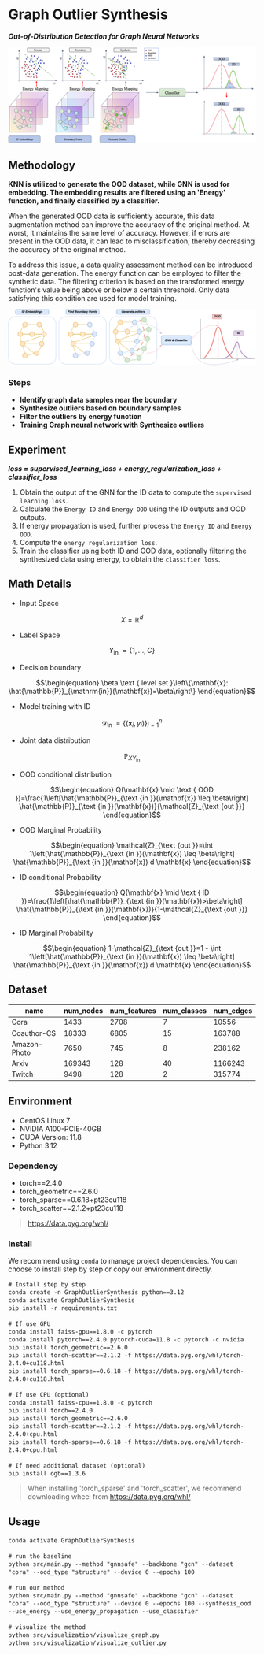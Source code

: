 # Graph Outlier Synthesis

***Out-of-Distribution Detection for Graph Neural Networks***

![](doc/framework.png)

## Methodology

**KNN is utilized to generate the OOD dataset, while GNN is used for embedding.
The embedding results are filtered using an 'Energy' function, and finally classified by a classifier.**

When the generated OOD data is sufficiently accurate, this data augmentation method can improve the accuracy of the original method.
At worst, it maintains the same level of accuracy.
However, if errors are present in the OOD data, it can lead to misclassification, thereby decreasing the accuracy of the original method.

To address this issue, a data quality assessment method can be introduced post-data generation.
The energy function can be employed to filter the synthetic data.
The filtering criterion is based on the transformed energy function's value being above or below a certain threshold.
Only data satisfying this condition are used for model training.

![](doc/workflow.png)

### Steps

- **Identify graph data samples near the boundary**
- **Synthesize outliers based on boundary samples**
- **Filter the outliers by energy function**
- **Training Graph neural network with Synthesize outliers**

## Experiment

***loss = supervised_learning_loss + energy_regularization_loss + classifier_loss***

1. Obtain the output of the GNN for the ID data to compute the `supervised learning loss`.
2. Calculate the `Energy ID` and `Energy OOD` using the ID outputs and OOD outputs.
3. If energy propagation is used, further process the `Energy ID` and `Energy OOD`.
4. Compute the `energy regularization loss`.
5. Train the classifier using both ID and OOD data, optionally filtering the synthesized data using energy, to obtain the
   `classifier loss`.

## Math Details

- Input Space

```math
\begin{equation}
X=\mathbb{R}^d
\end{equation}
```

- Label Space

```math
\begin{equation}
Y_{\text {in }}=\{1, \ldots, C\}
\end{equation}
```

- Decision boundary

```math
\begin{equation}
\beta \text { level set }\left\{\mathbf{x}: \hat{\mathbb{P}}_{\mathrm{in}}(\mathbf{x})=\beta\right\}
\end{equation}
```

- Model training with ID

```math
\begin{equation}
\mathcal{D}_{\text {in }}=\left\{\left(\mathbf{x}_i, y_i\right)\right\}_{i=1}^n
\end{equation}
```

- Joint data distribution

```math
\begin{equation}
\mathbb{P}_{X Y_{\text {in }}}
\end{equation}
```

- OOD conditional distribution

```math
\begin{equation}
Q(\mathbf{x} \mid \text { OOD })=\frac{1\left[\hat{\mathbb{P}}_{\text {in }}(\mathbf{x}) \leq \beta\right] \hat{\mathbb{P}}_{\text {in }}(\mathbf{x})}{\mathcal{Z}_{\text {out }}}
\end{equation}
```

- OOD Marginal Probability

```math
\begin{equation}
\mathcal{Z}_{\text {out }}=\int 1\left[\hat{\mathbb{P}}_{\text {in }}(\mathbf{x}) \leq \beta\right] \hat{\mathbb{P}}_{\text {in }}(\mathbf{x}) d \mathbf{x}
\end{equation}
```

- ID conditional Probability

```math
\begin{equation}
Q(\mathbf{x} \mid \text { ID })=\frac{1\left[\hat{\mathbb{P}}_{\text {in }}(\mathbf{x})>\beta\right] \hat{\mathbb{P}}_{\text {in }}(\mathbf{x})}{1-\mathcal{Z}_{\text {out }}}
\end{equation}
```

- ID Marginal Probability

```math
\begin{equation}
1-\mathcal{Z}_{\text {out }}=1 - \int 1\left[\hat{\mathbb{P}}_{\text {in }}(\mathbf{x}) \leq \beta\right] \hat{\mathbb{P}}_{\text {in }}(\mathbf{x}) d \mathbf{x}
\end{equation}
```

## Dataset

| name         | num_nodes | num_features | num_classes | num_edges |
|--------------|-----------|--------------|-------------|-----------|
| Cora         | 1433      | 2708         | 7           | 10556     |
| Coauthor-CS  | 18333     | 6805         | 15          | 163788    |
| Amazon-Photo | 7650      | 745          | 8           | 238162    |
| Arxiv        | 169343    | 128          | 40          | 1166243   |
| Twitch       | 9498      | 128          | 2           | 315774    |

## Environment

- CentOS Linux 7
- NVIDIA A100-PCIE-40GB
- CUDA Version: 11.8
- Python 3.12

### Dependency

- torch==2.4.0
- torch_geometric==2.6.0
- torch_sparse==0.6.18+pt23cu118
- torch_scatter==2.1.2+pt23cu118

> https://data.pyg.org/whl/

### Install

We recommend using `conda` to manage project dependencies.
You can choose to install step by step or copy our environment directly.

```shell
# Install step by step
conda create -n GraphOutlierSynthesis python==3.12
conda activate GraphOutlierSynthesis
pip install -r requirements.txt

# If use GPU
conda install faiss-gpu==1.8.0 -c pytorch
conda install pytorch==2.4.0 pytorch-cuda=11.8 -c pytorch -c nvidia
pip install torch_geometric==2.6.0
pip install torch-scatter==2.1.2 -f https://data.pyg.org/whl/torch-2.4.0+cu118.html
pip install torch_sparse==0.6.18 -f https://data.pyg.org/whl/torch-2.4.0+cu118.html

# If use CPU (optional)
conda install faiss-cpu==1.8.0 -c pytorch
pip install torch==2.4.0
pip install torch_geometric==2.6.0
pip install torch-scatter==2.1.2 -f https://data.pyg.org/whl/torch-2.4.0+cpu.html
pip install torch-sparse==0.6.18 -f https://data.pyg.org/whl/torch-2.4.0+cpu.html

# If need additional dataset (optional)
pip install ogb==1.3.6
```

> When installing 'torch_sparse' and 'torch_scatter', we recommend downloading wheel from https://data.pyg.org/whl/

## Usage

```shell
conda activate GraphOutlierSynthesis

# run the baseline
python src/main.py --method "gnnsafe" --backbone "gcn" --dataset "cora" --ood_type "structure" --device 0 --epochs 100

# run our method
python src/main.py --method "gnnsafe" --backbone "gcn" --dataset "cora" --ood_type "structure" --device 0 --epochs 100 --synthesis_ood --use_energy --use_energy_propagation --use_classifier

# visualize the method
python src/visualization/visualize_graph.py
python src/visualization/visualize_outlier.py
```